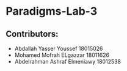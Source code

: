 # Paradigms-Lab-3
## Contributors:
* Abdallah Yasser Youssef 18015026
* Mohamed Mofrah ELgazzar 18011626
* Abdelrahman Ashraf Elmeniawy 18012538
